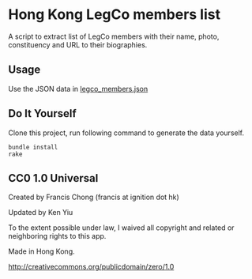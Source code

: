 # Hong Kong LegCo members list

A script to extract list of LegCo members with their name, photo, constituency and URL to their biographies.

## Usage

Use the JSON data in [legco_members.json](https://raw.github.com/OpenDataHK/legco_members/master/legco_members.json)

## Do It Yourself

Clone this project, run following command to generate the data yourself.

```
bundle install
rake
```

## CC0 1.0 Universal

Created by Francis Chong (francis at ignition dot hk)

Updated by Ken Yiu

To the extent possible under law, I waived all copyright and related or neighboring rights to this app.

Made in Hong Kong.

http://creativecommons.org/publicdomain/zero/1.0
